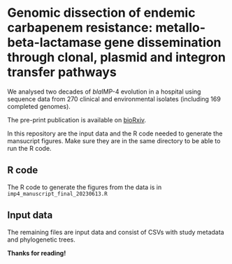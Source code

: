 # Genomic dissection of endemic carbapenem resistance: metallo-beta-lactamase gene dissemination through clonal, plasmid and integron transfer pathways
We analysed two decades of *bla*IMP-4 evolution in a hospital using sequence data from 270 clinical and environmental isolates (including 169 completed genomes).

The pre-print publication is available on [bioRxiv](https://www.biorxiv.org/content/10.1101/2023.03.25.534241v1).

In this repository are the input data and the R code needed to generate the mansucript figures. Make sure they are in the same directory to be able to run the R code.

## R code
The R code to generate the figures from the data is in `imp4_manuscript_final_20230613.R`

## Input data
The remaining files are input data and consist of CSVs with study metadata and phylogenetic trees.

**Thanks for reading!**
